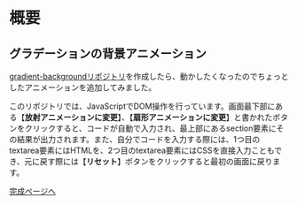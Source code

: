 # 概要

## グラデーションの背景アニメーション

[gradient-backgroundリポジトリ](https://github.com/YScyber/gradient-background/ "リポジトリのページへ")を作成したら、動かしたくなったのでちょっとしたアニメーションを追加してみました。

このリポジトリでは、JavaScriptでDOM操作を行っています。画面最下部にある【**放射アニメーションに変更**】、【**扇形アニメーションに変更**】と書かれたボタンをクリックすると、コードが自動で入力され、最上部にあるsection要素にその結果が出力されます。また、自分でコードを入力する際には、1つ目のtextarea要素にはHTMLを、2つ目のtextarea要素にはCSSを直接入力こともでき、元に戻す際には【**リセット**】ボタンをクリックすると最初の画面に戻ります。


[完成ページへ](https://yscyber.github.io/gradient-background-animations/ "https://yscyber.github.io/gradient-background-animations/")
